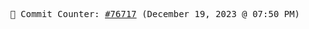 <p align="center">
    <samp>
        📮 Commit Counter: <a href="https://github.com/Javascript-void0/Javascript-void0/commits/main">#76717</a> (December 19, 2023 @ 07:50 PM)
    </samp>
</p>